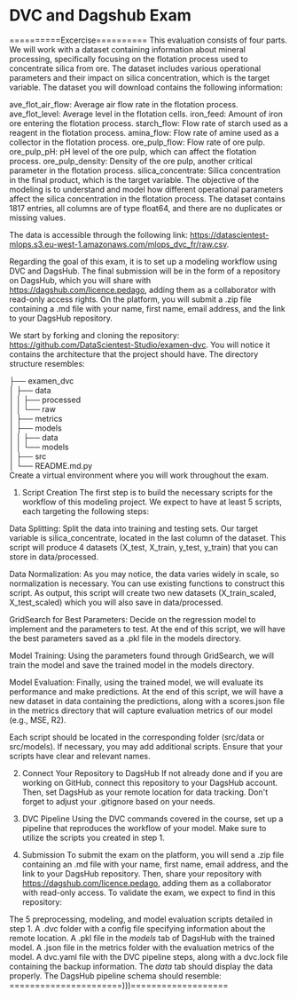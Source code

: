 # DVC and Dagshub Exam
==========Excercise==========
This evaluation consists of four parts. We will work with a dataset containing information about mineral processing, specifically focusing on the flotation process used to concentrate silica from ore. The dataset includes various operational parameters and their impact on silica concentration, which is the target variable. The dataset you will download contains the following information:

ave_flot_air_flow: Average air flow rate in the flotation process.
ave_flot_level: Average level in the flotation cells.
iron_feed: Amount of iron ore entering the flotation process.
starch_flow: Flow rate of starch used as a reagent in the flotation process.
amina_flow: Flow rate of amine used as a collector in the flotation process.
ore_pulp_flow: Flow rate of ore pulp.
ore_pulp_pH: pH level of the ore pulp, which can affect the flotation process.
ore_pulp_density: Density of the ore pulp, another critical parameter in the flotation process.
silica_concentrate: Silica concentration in the final product, which is the target variable.
The objective of the modeling is to understand and model how different operational parameters affect the silica concentration in the flotation process. The dataset contains 1817 entries, all columns are of type float64, and there are no duplicates or missing values.

The data is accessible through the following link: https://datascientest-mlops.s3.eu-west-1.amazonaws.com/mlops_dvc_fr/raw.csv.

Regarding the goal of this exam, it is to set up a modeling workflow using DVC and DagsHub. The final submission will be in the form of a repository on DagsHub, which you will share with https://dagshub.com/licence.pedago, adding them as a collaborator with read-only access rights. On the platform, you will submit a .zip file containing a .md file with your name, first name, email address, and the link to your DagsHub repository.

We start by forking and cloning the repository: https://github.com/DataScientest-Studio/examen-dvc. You will notice it contains the architecture that the project should have. The directory structure resembles:

├── examen_dvc          
│   ├── data       
│   │   ├── processed      
│   │   └── raw       
│   ├── metrics       
│   ├── models      
│   │   ├── data      
│   │   └── models        
│   ├── src       
│   └── README.md.py       
Create a virtual environment where you will work throughout the exam.
1. Script Creation
The first step is to build the necessary scripts for the workflow of this modeling project. We expect to have at least 5 scripts, each targeting the following steps:

Data Splitting: Split the data into training and testing sets. Our target variable is silica_concentrate, located in the last column of the dataset. This script will produce 4 datasets (X_test, X_train, y_test, y_train) that you can store in data/processed.

Data Normalization: As you may notice, the data varies widely in scale, so normalization is necessary. You can use existing functions to construct this script. As output, this script will create two new datasets (X_train_scaled, X_test_scaled) which you will also save in data/processed.

GridSearch for Best Parameters: Decide on the regression model to implement and the parameters to test. At the end of this script, we will have the best parameters saved as a .pkl file in the models directory.

Model Training: Using the parameters found through GridSearch, we will train the model and save the trained model in the models directory.

Model Evaluation: Finally, using the trained model, we will evaluate its performance and make predictions. At the end of this script, we will have a new dataset in data containing the predictions, along with a scores.json file in the metrics directory that will capture evaluation metrics of our model (e.g., MSE, R2).

Each script should be located in the corresponding folder (src/data or src/models). If necessary, you may add additional scripts. Ensure that your scripts have clear and relevant names.

2. Connect Your Repository to DagsHub
If not already done and if you are working on GitHub, connect this repository to your DagsHub account. Then, set DagsHub as your remote location for data tracking. Don't forget to adjust your .gitignore based on your needs.

3. DVC Pipeline
Using the DVC commands covered in the course, set up a pipeline that reproduces the workflow of your model. Make sure to utilize the scripts you created in step 1.

4. Submission
To submit the exam on the platform, you will send a .zip file containing an .md file with your name, first name, email address, and the link to your DagsHub repository. Then, share your repository with https://dagshub.com/licence.pedago, adding them as a collaborator with read-only access. To validate the exam, we expect to find in this repository:

The 5 preprocessing, modeling, and model evaluation scripts detailed in step 1.
A .dvc folder with a config file specifying information about the remote location.
A .pkl file in the _models_ tab of DagsHub with the trained model.
A .json file in the metrics folder with the evaluation metrics of the model.
A dvc.yaml file with the DVC pipeline steps, along with a dvc.lock file containing the backup information.
The _data_ tab should display the data properly.
The DagsHub pipeline schema should resemble:
======================)))===================